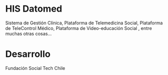 # HIS Datomed
Sistema de Gestión Clínica, Plataforma de Telemedicina Social, Plataforma de TeleControl Médico, Plataforma de Video-educación Social , entre muchas otras cosas...
# Desarrollo
Fundación Social Tech Chile
